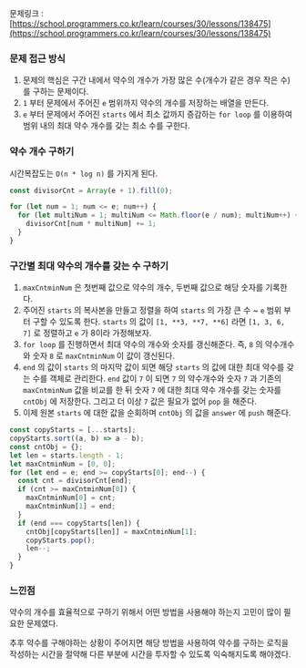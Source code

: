 문제링크 : [https://school.programmers.co.kr/learn/courses/30/lessons/138475](https://school.programmers.co.kr/learn/courses/30/lessons/138475)

### 문제 접근 방식

1. 문제의 핵심은 구간 내에서 약수의 개수가 가장 많은 수(개수가 같은 경우 작은 수)를 구하는 문제이다.
2. `1` 부터 문제에서 주어진 `e` 범위까지 약수의 개수를 저장하는 배열을 만든다.
3. `e` 부터 문제에서 주어진 `starts` 에서 최소 값까지 증감하는 `for loop` 를 이용하여 범위 내의 최대
   약수 개수를 갖는 최소 수를 구한다.

### 약수 개수 구하기

시간복잡도는 `O(n * log n)` 를 가지게 된다.

```jsx
const divisorCnt = Array(e + 1).fill(0);

for (let num = 1; num <= e; num++) {
  for (let multiNum = 1; multiNum <= Math.floor(e / num); multiNum++) {
    divisorCnt[num * multiNum] += 1;
  }
}
```

### 구간별 최대 약수의 개수를 갖는 수 구하기

1. `maxCntminNum` 은 첫번째 값으로 약수의 개수, 두번째 값으로 해당 숫자를 기록한다.
2. 주어진 `starts` 의 복사본을 만들고 정렬을 하여 `starts` 의 가장 큰 수 ~ `e` 범위 부터 구할 수 있도록
   한다.
   `starts` 의 값이 `[1, **3, **7, **6]` 라면 `[1, 3, 6, 7]` 로 정렬하고 `e` 가 8이라 가정해보자.
3. `for loop` 를 진행하면서 최대 약수의 개수와 숫자를 갱신해준다.
   즉, `8` 의 약수개수와 숫자 `8` 로 `maxCntminNum` 이 값이 갱신된다.
4. `end` 의 값이 `starts` 의 마지막 값이 되면 해당 `starts` 의 값에 대한 최대 약수를 갖는 수를 객체로
   관리한다.
   `end` 값이 `7` 이 되면 `7` 의 약수개수와 숫자 `7` 과 기존의 `maxCntminNum` 값을 비교를 한 뒤
   숫자 `7` 에 대한 최대 약수 개수를 갖는 숫자를 `cntObj` 에 저장한다. 그리고 더 이상 `7` 값은 필요가 없어
   `pop` 을 해준다.
5. 이제 원본 `starts` 에 대한 값을 순회하며 `cntObj` 의 값을 `answer` 에 `push` 해준다.

```jsx
const copyStarts = [...starts];
copyStarts.sort((a, b) => a - b);
const cntObj = {};
let len = starts.length - 1;
let maxCntminNum = [0, 0];
for (let end = e; end >= copyStarts[0]; end--) {
  const cnt = divisorCnt[end];
  if (cnt >= maxCntminNum[0]) {
    maxCntminNum[0] = cnt;
    maxCntminNum[1] = end;
  }
  if (end === copyStarts[len]) {
    cntObj[copyStarts[len]] = maxCntminNum[1];
    copyStarts.pop();
    len--;
  }
}
```

### 느낀점

약수의 개수를 효율적으로 구하기 위해서 어떤 방법을 사용해야 하는지 고민이 많이 필요한 문제였다.

추후 약수를 구해야하는 상황이 주어지면 해당 방법을 사용하여 약수를 구하는 로직을 작성하는 시간을 절약해 다른 부분에 시간을 투자할 수 있도록 익숙해지도록 해야겠다.
